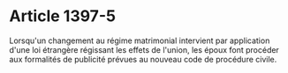 # Article 1397-5

Lorsqu'un changement au régime matrimonial intervient par application d'une loi étrangère régissant les effets de l'union, les époux font procéder aux formalités de publicité prévues au nouveau code de procédure civile.
